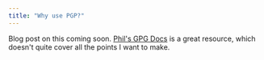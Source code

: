 ```yaml
---
title: "Why use PGP?"
---
```


Blog post on this coming soon. [Phil's GPG
Docs](https://www.phildev.net/pgp/gpgwhy.html) is a great resource, which
doesn't quite cover all the points I want to make.
